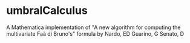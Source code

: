 umbralCalculus
==============

A Mathematica implementation of "A new algorithm for computing the multivariate Faà di Bruno's" formula  by Nardo, ED Guarino, G Senato, D
